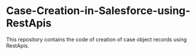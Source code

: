 # Case-Creation-in-Salesforce-using-RestApis
This repository contains the code of creation of case object records using RestApis.
